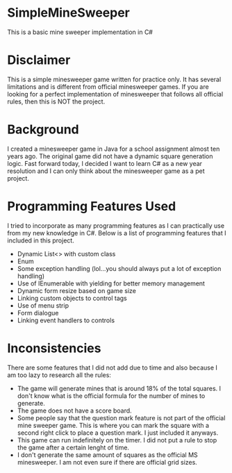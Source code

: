 # SimpleMineSweeper
This is a basic mine sweeper implementation in C#

# Disclaimer 
This is a simple minesweeper game written for practice only. It has several limitations and is different from official minesweeper games. 
If you are looking for a perfect implementation of minesweeper that follows all official rules, then this is NOT the project.

# Background
I created a minesweeper game in Java for a school assignment almost ten years ago. The original game did not have a dynamic square generation logic.
Fast forward today, I decided I want to learn C# as a new year resolution and I can only think about the minesweeper game as a pet project.

# Programming Features Used
I tried to incorporate as many programming features as I can practically use from my new knowledge in C#. Below is a list of programming features that I included in this project.

- Dynamic List<> with custom class
- Enum
- Some exception handling (lol...you should always put a lot of exception handling)
- Use of IEnumerable with yielding for better memory management
- Dynamic form resize based on game size
- Linking custom objects to control tags
- Use of menu strip
- Form dialogue
- Linking event handlers to controls

# Inconsistencies
There are some features that I did not add due to time and also because I am too lazy to research all the rules:

- The game will generate mines that is around 18% of the total squares. I don't know what is the official formula for the number of mines to generate.
- The game does not have a score board.
- Some people say that the question mark feature is not part of the official mine sweeper game. This is where you can mark the square with a second right click to place a question mark. I just included it anyways.
- This game can run indefinitely on the timer. I did not put a rule to stop the game after a certain lenght of time.
- I don't generate the same amount of squares as the official MS minesweeper. I am not even sure if there are official grid sizes.
